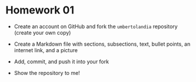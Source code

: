 # Homework 01

* Create an account on GitHub and fork the `umbertolandia` repository (create your own copy)

* Create a Markdown file with sections, subsections, text, bullet points, an internet link, and a picture

* Add, commit, and push it into your fork 

* Show the repository to me!

